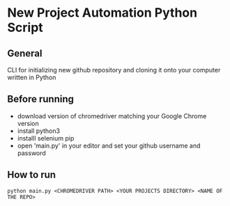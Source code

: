 # New Project Automation Python Script
## General
CLI for initializing new github repository and cloning it onto your computer written in Python

## Before running
- download version of chromedriver matching your Google Chrome version <br/>
- install python3 <br/>
- installl selenium pip <br/>
- open 'main.py' in your editor and set your github username and password

## How to run
```
python main.py <CHROMEDRIVER PATH> <YOUR PROJECTS DIRECTORY> <NAME OF THE REPO>
```
